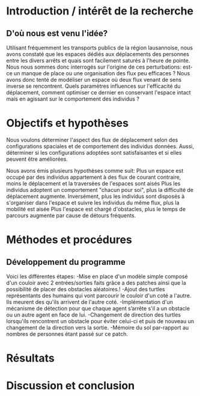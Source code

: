 
# **Introduction / intérêt de la recherche**
## D'où nous est venu l'idée?
Utilisant fréquemment les transports publics de la région lausannoise, nous avons constaté que les espaces dédiés aux déplacements des personnes entre les divers arrêts et quais sont facilement saturés à l'heure de pointe. Nous nous sommes donc interrogés sur l'origine de ces perturbations: est-ce un manque de place ou une organisation des flux peu efficaces ?
Nous avons donc tenté de modéliser un espace où deux flux venant de sens inverse se rencontrent. Quels paramètres influences sur l'efficacité du déplacement, comment optimiser ce dernier en conservant l'espace intact mais en agissant sur le comportement des individus ?

# **Objectifs et hypothèses**
Nous voulons déterminer l'aspect des flux de déplacement selon des configurations spaciales et de comportement des individus données.
Aussi, déterminer si les configurations adoptées sont satisfaisantes et si elles peuvent être améliorées.

Nous avons émis plusieurs hypothèses comme suit:
Plus un espace est occupé par des individus appartement à des flux de courant contraire, moins le déplacement et la traversées de l'espaces sont aisés
Plus les individus adoptent un comportement "chacun pour soi", plus la difficulté de déplacement augmente.
Inversément, plus les individus sont disposés à s'organiser dans l'espace et suivre les individus du même flux, plus la mobilité est aisée
Plus l'espace est chargé d'obstacles, plus le temps de parcours augmente par cause de détours fréquents.

# **Méthodes et procédures**
## Développement du programme
Voici les différentes étapes:
-Mise en place d'un modèle simple composé d'un couloir avec 2 entrées/sorties faits grâce a des patches ainsi que la possibilité de placer des obstacles aléatoires.!
-Ajout des turtles représentants des humains qui vont parcourir le couloir d'un coté a l'autre. Ils meurent des qu'ils arrivent de l'autre coté.
-Implémentation d'un mécanisme de détection pour que chaque agent s’arrête s'il a un obstacle ou un autre agent en face de lui. 
-Changement de direction des turtles lorsqu'ils rencontrent un obstacle pour éviter celui-ci et puis de nouveau un changement de la direction vers la sortie.
-Mémoire du sol par-rapport au nombres de personnes étant passé sur ce patch.
 
# **Résultats**



# **Discussion et conclusion**
